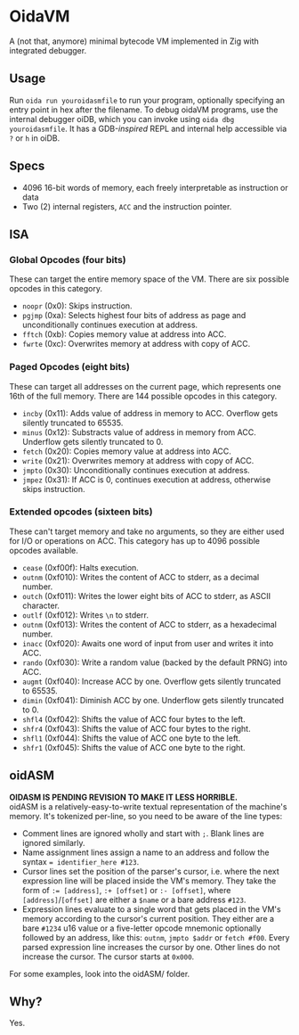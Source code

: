 # OidaVM

A (not that, anymore) minimal bytecode VM implemented in Zig with integrated debugger.

## Usage

Run `oida run youroidasmfile` to run your program, optionally specifying an entry point in hex after the filename. To debug oidaVM programs, use the internal debugger oiDB, which you can invoke using `oida dbg youroidasmfile`. It has a GDB-*inspired* REPL and internal help accessible via `?` or `h` in oiDB.

## Specs

- 4096 16-bit words of memory, each freely interpretable as instruction or data
- Two (2) internal registers, `ACC` and the instruction pointer.

## ISA

### Global Opcodes (four bits)

These can target the entire memory space of the VM. There are six possible opcodes in this category.

- `noopr` (0x0): Skips instruction.
- `pgjmp` (0xa): Selects highest four bits of address as page and unconditionally continues execution at address.
- `fftch` (0xb): Copies memory value at address into ACC.
- `fwrte` (0xc): Overwrites memory at address with copy of ACC.

### Paged Opcodes (eight bits)

These can target all addresses on the current page, which represents one 16th of the full memory. There are 144 possible opcodes in this category.

- `incby` (0x11): Adds value of address in memory to ACC. Overflow gets silently truncated to 65535.
- `minus` (0x12): Substracts value of address in memory from ACC. Underflow gets silently truncated to 0.
- `fetch` (0x20): Copies memory value at address into ACC.
- `write` (0x21): Overwrites memory at address with copy of ACC.
- `jmpto` (0x30): Unconditionally continues execution at address.
- `jmpez` (0x31): If ACC is 0, continues execution at address, otherwise skips instruction.

### Extended opcodes (sixteen bits)

These can't target memory and take no arguments, so they are either used for I/O or operations on ACC. This category has up to 4096 possible opcodes available.

- `cease` (0xf00f): Halts execution.
- `outnm` (0xf010): Writes the content of ACC to stderr, as a decimal number.
- `outch` (0xf011): Writes the lower eight bits of ACC to stderr, as ASCII character.
- `outlf` (0xf012): Writes `\n` to stderr.
- `outnm` (0xf013): Writes the content of ACC to stderr, as a hexadecimal number.
- `inacc` (0xf020): Awaits one word of input from user and writes it into ACC.
- `rando` (0xf030): Write a random value (backed by the default PRNG) into ACC.
- `augmt` (0xf040): Increase ACC by one. Overflow gets silently truncated to 65535.
- `dimin` (0xf041): Diminish ACC by one. Underflow gets silently truncated to 0.
- `shfl4` (0xf042): Shifts the value of ACC four bytes to the left.
- `shfr4` (0xf043): Shifts the value of ACC four bytes to the right.
- `shfl1` (0xf044): Shifts the value of ACC one byte to the left.
- `shfr1` (0xf045): Shifts the value of ACC one byte to the right.

## oidASM

**OIDASM IS PENDING REVISION TO MAKE IT LESS HORRIBLE.**  
oidASM is a relatively-easy-to-write textual representation of the machine's memory. It's tokenized per-line, so you need to be aware of the line types:

- Comment lines are ignored wholly and start with `;`. Blank lines are ignored similarly.
- Name assignment lines assign a name to an address and follow the syntax `= identifier_here #123`.
- Cursor lines set the position of the parser's cursor, i.e. where the next expression line will be placed inside the VM's memory. They take the form of `:= [address]`, `:+ [offset]` or `:- [offset]`, where `[address]`/`[offset]` are either a `$name` or a bare address `#123`.
- Expression lines evaluate to a single word that gets placed in the VM's memory according to the cursor's current position. They either are a bare `#1234` u16 value or a five-letter opcode mnemonic optionally followed by an address, like this: `outnm`, `jmpto $addr` or `fetch #f00`. Every parsed expression line increases the cursor by one. Other lines do not increase the cursor. The cursor starts at `0x000`.

For some examples, look into the oidASM/ folder.

## Why?

Yes.
